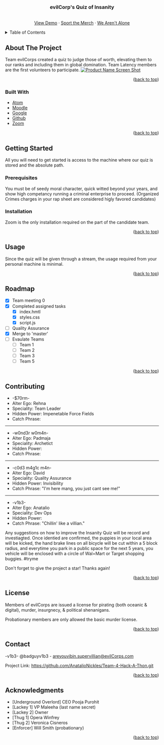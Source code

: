 <div id="top"></div>

<!-- add project logo if we have time -->

<br />
<div align="center">

<h3 align="center">evilCorp's Quiz of Insanity</h3>

  <p align="center">
    <br />
    <a href="https://www.google.com/search?q=hi+alex!&sxsrf=APq-WBveHwk7TQkUhLdjIJ-ZS-DF2I0wTQ:1649436844712&source=lnms&tbm=isch&sa=X&ved=2ahUKEwiMmNWJ94T3AhXNkmoFHVejA_cQ_AUoAXoECAIQAw&biw=1920&bih=899&dpr=1">View Demo</a>
    ·
    <a href="https://movitees.com/shop2/evil-corp-t-shirt">Sport the Merch</a>
    ·
    <a href="https://nypost.com/2022/03/20/russian-elites-planning-to-overthrow-putin/">We Aren't Alone</a>
  </p>
</div>



<!-- TABLE OF CONTENTS -->
<details>
  <summary>Table of Contents</summary>
  <ol>
    <li>
      <a href="#about-the-project">About The Project</a>
      <ul>
        <li><a href="#built-with">Built With</a></li>
      </ul>
    </li>
    <li>
      <a href="#getting-started">Getting Started</a>
      <ul>
        <li><a href="#prerequisites">Prerequisites</a></li>
        <li><a href="#installation">Installation</a></li>
      </ul>
    </li>
    <li><a href="#usage">Usage</a></li>
    <li><a href="#roadmap">Roadmap</a></li>
    <li><a href="#contributing">Contributing</a></li>
    <li><a href="#license">License</a></li>
    <li><a href="#contact">Contact</a></li>
    <li><a href="#acknowledgments">Acknowledgments</a></li>
  </ol>
</details>


## About The Project

 Team evilCorps created a quiz to judge those of worth, elevating them to our ranks and including them in global domination. Team Latency members are the first volunteers to participate.
[![Product Name Screen Shot][product-screenshot]](https://imgur.com/a/rSbHnmO)


<p align="right">(<a href="#top">back to top</a>)</p>

### Built With

* [Atom](https://atom.io/)
* [Moodle](http://siux.vanguard.xpxtraining.com/pluginfile.php/1128/mod_resource/content/1/Project%202%20-%20teams.pdf/)
* [Google](https://www.google.com//)
* [Github](https://github.com/AnatalioNickles/Team-4-Hack-A-Thon/)
* [Zoom](https://zoom.us/)

<p align="right">(<a href="#top">back to top</a>)</p>



<!-- GETTING STARTED -->
## Getting Started

All you will need to get started is access to the machine where our quiz is stored and the absolute path.

### Prerequisites

You must be of seedy moral character, quick witted beyond your years, and show high competancy running a criminal enterprise to proceed. (Organized Crimes charges in your rap sheet are considered higly favored candidates)
  

### Installation

Zoom is the only installation required on the part of the candidate team.

<p align="right">(<a href="#top">back to top</a>)</p>



<!-- USAGE EXAMPLES -->
## Usage

Since the quiz will be given through a stream, the usage required from your personal machine is minimal.  

<p align="right">(<a href="#top">back to top</a>)</p>



<!-- ROADMAP -->
## Roadmap

- [X] Team meeting 0
- [X] Completed assigned tasks
    - [X] index.hmtl
    - [X] styles.css
    - [X] script.js
- [ ] Quality Assurance
- [X] Merge to 'master'
- [ ] Evaulate Teams
    - [ ] Team 1
    - [ ] Team 2
    - [ ] Team 3
    - [ ] Team 5

<p align="right">(<a href="#top">back to top</a>)</p>



<!-- CONTRIBUTING -->
## Contributing

* -$70rm- 
* Alter Ego: Rehna
* Speciality: Team Leader
* Hidden Power: Impenetable Force Fields
* Catch Phrase: 
 -----------------------
* -w0nd3r w0m4n- 
* Alter Ego: Padmaja
* Speciality: Archetict
* Hidden Power: 
* Catch Phrase: 
  
 -----------------------
* -c0d3 m4g1c m4n- 
* Alter Ego: David
* Speciality: Quality Assurance
* Hidden Power: Invisibility
* Catch Phrase: "I'm here mang, you just cant see me!"
  
 -----------------------
* -v1b3- 
* Alter Ego: Anatalio
* Speciality: Dev Ops
* Hidden Power: 
* Catch Phrase: "Chillin' like a villian."
  
Any suggestions on how to improve the Insanity Quiz will be record and investiagted. Once identied are confirmed, the puppies in your local area will be kicked, the hand brake lines on all bicycle will be cut within a 5 block radius, and everytime you park in a public space for the next 5 years, you vehicle will be enclosed with a circle of Wal=Mart or Target shopping buggies. #tryme
  
Don't forget to give the project a star! Thanks again!

<p align="right">(<a href="#top">back to top</a>)</p>

<!-- LICENSE -->
## License

Members of evilCorps are issued a license for pirating (both oceanic & digital), murder, insurgnecy, & political shenanigans. 

Probationary members are only allowed the basic murder license.

<p align="right">(<a href="#top">back to top</a>)</p>

<!-- CONTACT -->
## Contact

-v1b3- @badguyv1b3 - areyouvibin.supervillian@evilCorps.com

Project Link: https://github.com/AnatalioNickles/Team-4-Hack-A-Thon.git

<p align="right">(<a href="#top">back to top</a>)</p>



<!-- ACKNOWLEDGMENTS -->
## Acknowledgments

* [Underground Overlord] CEO Pooja Purohit
* [Lackey 1] VP Maleeha (last name secret)
* [Lackey 2] Owner
* [Thug 1] Opera Winfrey
* [Thug 2] Veronica Cisneros
* [Enforcer] Will Smith (probationary)
  

<p align="right">(<a href="#top">back to top</a>)</p>



<!-- MARKDOWN LINKS & IMAGES -->
<!-- https://www.markdownguide.org/basic-syntax/#reference-style-links -->
[contributors-shield]: https://img.shields.io/github/contributors/github_username/repo_name.svg?style=for-the-badge
[contributors-url]: https://github.com/github_username/repo_name/graphs/contributors
[forks-shield]: https://img.shields.io/github/forks/github_username/repo_name.svg?style=for-the-badge
[forks-url]: https://github.com/github_username/repo_name/network/members
[stars-shield]: https://img.shields.io/github/stars/github_username/repo_name.svg?style=for-the-badge
[stars-url]: https://github.com/github_username/repo_name/stargazers
[issues-shield]: https://img.shields.io/github/issues/github_username/repo_name.svg?style=for-the-badge
[issues-url]: https://github.com/github_username/repo_name/issues
[license-shield]: https://img.shields.io/github/license/github_username/repo_name.svg?style=for-the-badge
[license-url]: https://github.com/github_username/repo_name/blob/master/LICENSE.txt
[linkedin-shield]: https://img.shields.io/badge/-LinkedIn-black.svg?style=for-the-badge&logo=linkedin&colorB=555
[linkedin-url]: https://linkedin.com/in/linkedin_username
[product-screenshot]: images/screenshot.png
